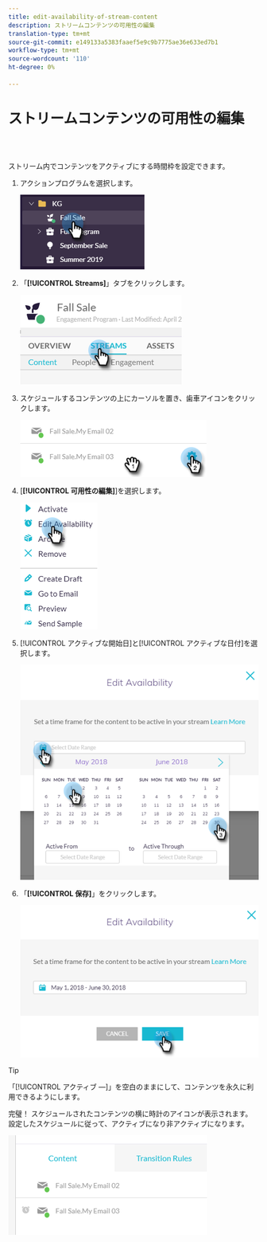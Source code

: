 ```yaml
---
title: edit-availability-of-stream-content
description: ストリームコンテンツの可用性の編集
translation-type: tm+mt
source-git-commit: e149133a5383faaef5e9c9b7775ae36e633ed7b1
workflow-type: tm+mt
source-wordcount: '110'
ht-degree: 0%

---
```



# ストリームコンテンツの可用性の編集

<br> 

ストリーム内でコンテンツをアクティブにする時間枠を設定できます。

1. アクションプログラムを選択します。

   ![イメージ1](/help/sky/assets/engagement-programs/edit-availability-of-stream-content/edit-availability-of-stream-content-1.png)

1. 「**[!UICONTROL Streams]**」タブをクリックします。

   ![イメージ2](/help/sky/assets/engagement-programs/edit-availability-of-stream-content/edit-availability-of-stream-content-2.png)

1. スケジュールするコンテンツの上にカーソルを置き、歯車アイコンをクリックします。

   ![イメージ3](/help/sky/assets/engagement-programs/edit-availability-of-stream-content/edit-availability-of-stream-content-3.png)

1. [**[!UICONTROL 可用性の編集]**]を選択します。

   ![画像4](/help/sky/assets/engagement-programs/edit-availability-of-stream-content/edit-availability-of-stream-content-4.png)

1. [!UICONTROL アクティブな開始日]と[!UICONTROL アクティブな日付]を選択します。

   ![画像5](/help/sky/assets/engagement-programs/edit-availability-of-stream-content/edit-availability-of-stream-content-5.png)

1. 「**[!UICONTROL 保存]**」をクリックします。

   ![画像6](/help/sky/assets/engagement-programs/edit-availability-of-stream-content/edit-availability-of-stream-content-6.png)

>[!TIP]
>
>「[!UICONTROL アクティブ —]」を空白のままにして、コンテンツを永久に利用できるようにします。

完璧！ スケジュールされたコンテンツの横に時計のアイコンが表示されます。 設定したスケジュールに従って、アクティブになり非アクティブになります。

![画像7](/help/sky/assets/engagement-programs/edit-availability-of-stream-content/edit-availability-of-stream-content-7.png)